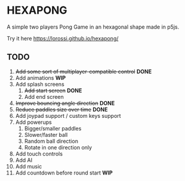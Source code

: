 # HEXAPONG
A simple two players Pong Game in an hexagonal shape made in p5js.

Try it here https://lorossi.github.io/hexapong/

## TODO
1. ~~Add some sort of multiplayer-compatible control~~ **DONE**
2. Add animations **WIP**
3. Add splash screens
    1. ~~Add start screen~~ **DONE**
    2. Add end screen
4. ~~Improve bouncing angle direction~~ **DONE**
5. ~~Reduce paddles size over time~~ **DONE**
6. Add joypad support / custom keys support
7. Add powerups
    1. Bigger/smaller paddles
    2. Slower/faster ball
    3. Random ball direction
    4. Rotate in one direction only
8. Add touch controls
9. Add AI
10. Add music
11. Add countdown before round start **WIP**
